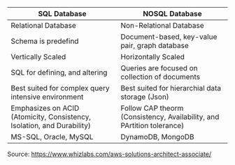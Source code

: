 | SQL Database | NOSQL Database |
|--------------|----------------|
| Relational Database | Non-Relational Database |
| Schema is predefind | Document-based, key-value pair, graph database |
| Vertically Scaled | Horizontally Scaled |
| SQL for defining, and altering | Queries are focused on collection of documents |
| Best suited for complex query intensive environment | Best suited for hierarchial data storage (Json) |
| Emphasizes on ACID (Atomicity, Consistency, Isolation, and Durability) | Follow CAP theorm (Consistency, Availability, and PArtition tolerance) | 
| MS-SQL, Oracle, MySQL | DynamoDB, MongoDB |

Source: https://www.whizlabs.com/aws-solutions-architect-associate/
